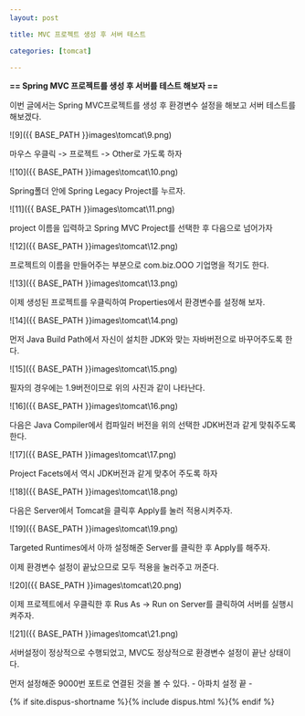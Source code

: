 ```yaml
---
layout: post

title: MVC 프로젝트 생성 후 서버 테스트

categories: [tomcat]

---
```


**== Spring MVC 프로젝트를 생성 후 서버를 테스트 해보자 ==**<br>

이번 글에서는 Spring MVC프로젝트를 생성 후 환경변수 설정을 해보고 서버 테스트를 해보겠다.<br>

![9]({{ BASE_PATH }}images\tomcat\9.png)<br>

마우스 우클릭 -> 프로젝트 -> Other로 가도록 하자<br>

![10]({{ BASE_PATH }}images\tomcat\10.png)<br>

Spring폴더 안에 Spring Legacy Project를 누르자.<br>

![11]({{ BASE_PATH }}images\tomcat\11.png)<br>

project 이름을 입력하고 Spring MVC Project를 선택한 후 다음으로 넘어가자<br>

![12]({{ BASE_PATH }}images\tomcat\12.png)<br>

프로젝트의 이름을 만들어주는 부분으로 com.biz.OOO 기업명을 적기도 한다.<br>

![13]({{ BASE_PATH }}images\tomcat\13.png)<br>

이제 생성된 프로젝트를 우클릭하여 Properties에서 환경변수를 설정해 보자.<br>

![14]({{ BASE_PATH }}images\tomcat\14.png)<br>

먼저 Java Build Path에서 자신이 설치한 JDK와 맞는 자바버전으로 바꾸어주도록 한다.<br>

![15]({{ BASE_PATH }}images\tomcat\15.png)<br>

필자의 경우에는 1.9버전이므로 위의 사진과 같이 나타난다.<br>

![16]({{ BASE_PATH }}images\tomcat\16.png)<br>

다음은 Java Compiler에서 컴파일러 버전을 위의 선택한 JDK버전과 같게 맞춰주도록 한다.<br>

![17]({{ BASE_PATH }}images\tomcat\17.png)<br>

Project Facets에서 역시 JDK버전과 같게 맞추어 주도록 하자<br>

![18]({{ BASE_PATH }}images\tomcat\18.png)<br>

다음은 Server에서 Tomcat을 클릭후 Apply를 눌러 적용시켜주자.<br>

![19]({{ BASE_PATH }}images\tomcat\19.png)<br>

Targeted Runtimes에서 아까 설정해준 Server를 클릭한 후 Apply를 해주자.<br>

이제 환경변수 설정이 끝났으므로 모두 적용을 눌러주고 꺼준다.<br>

![20]({{ BASE_PATH }}images\tomcat\20.png)<br>

이제 프로젝트에서 우클릭한 후 Rus As -> Run on Server를 클릭하여 서버를 실행시켜주자.<br>

![21]({{ BASE_PATH }}images\tomcat\21.png)<br>

서버설정이 정상적으로 수행되었고, MVC도 정상적으로 환경변수 설정이 끝난 상태이다.<br>

먼저 설정해준 9000번 포트로 연결된 것을 볼 수 있다. - 아파치 설정 끝 -<br>

{% if site.dispus-shortname %}{% include dispus.html %}{% endif %}